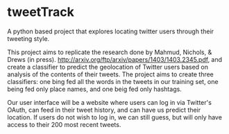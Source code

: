 tweetTrack
==========

A python based project that explores locating twitter users through their tweeting style.

This project aims to replicate the research done by Mahmud, Nichols, & Drews (in press). http://arxiv.org/ftp/arxiv/papers/1403/1403.2345.pdf, and create a classifier to predict the geolocation of Twitter users based on analysis of the contents of their tweets. The project aims to create three classifiers: one bing fed all the words in the tweets in our training set, one being fed only place names, and one beig fed only hashtags. 

Our user interface will be a website where users can log in via Twitter's OAuth, can feed in their tweet history, and can have us predict their location. If users do not wish to log in, we can still guess, but will only have access to their 200 most recent tweets. 

